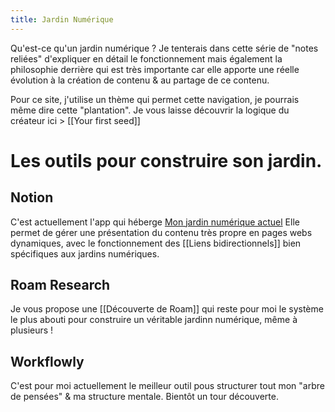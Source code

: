 ```yaml
---
title: Jardin Numérique
---
```


Qu'est-ce qu'un jardin numérique ? Je tenterais dans cette série de "notes reliées" d'expliquer en détail le fonctionnement mais également la philosophie derrière qui est très importante car elle apporte une réelle évolution à la création de contenu & au partage de ce contenu.

Pour ce site, j'utilise un thème qui permet cette navigation, je pourrais même dire cette "plantation". Je vous laisse découvrir la logique du créateur ici > [[Your first seed]]

# Les outils pour construire son jardin.
## Notion
C'est actuellement l'app qui héberge [Mon jardin numérique actuel](https://www.notion.so/liutnotes/Explorer-cr-er-ensemble-a39dc93057aa45999a87feffe61ed956)
Elle permet de gérer une présentation du contenu très propre en pages webs dynamiques, avec le fonctionnement des [[Liens bidirectionnels]] bien spécifiques aux jardins numériques.

## Roam Research
Je vous propose une [[Découverte de Roam]] qui reste pour moi le système le plus abouti pour construire un véritable jardinn numérique, même à plusieurs !

## Workflowly
C'est pour moi actuellement le meilleur outil pous structurer tout mon "arbre de pensées" & ma structure mentale. Bientôt un tour découverte.
